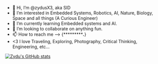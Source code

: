 - 👋 Hi, I’m @zydusX3, aka SID
- 👀 I’m interested in Embedded Systems, Robotics, AI, Nature, Biology, Space and all things (A Curious Engineer)
- 🌱 I’m currently learning Embedded systems and AI.
- 💞️ I’m looking to collaborate on anything fun.
- 📫 How to reach me --> {************.***} 
- <3 I love Traveling, Exploring, Photography, Critical Thinking, Engineering, etc...


[![Zydu's GitHub stats](https://github-readme-stats.vercel.app/api?username=zydusX3)](https://github.com/anuraghazra/github-readme-stats)
<!---
zydusX3/zydusX3 is a ✨ special ✨ repository because its `README.md` (this file) appears on your GitHub profile.
You can click the Preview link to take a look at your changes.
--->
